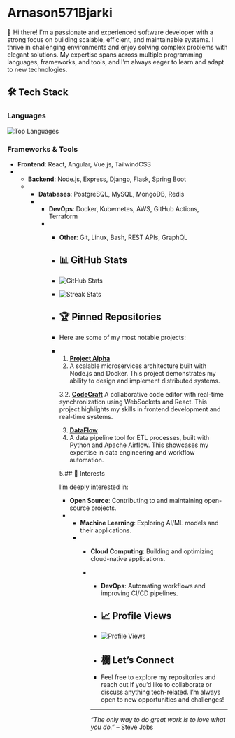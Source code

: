 # Arnason571Bjarki

👋 Hi there! I'm a passionate and experienced software developer with a strong focus on building scalable, efficient, and maintainable systems. I thrive in challenging environments and enjoy solving complex problems with elegant solutions. My expertise spans across multiple programming languages, frameworks, and tools, and I’m always eager to learn and adapt to new technologies.

## 🛠️ Tech Stack

### Languages
![Top Languages](https://github-readme-stats.vercel.app/api/top-langs/?username=Arnason571Bjarki&layout=compact&theme=dark)

### Frameworks & Tools
- **Frontend**: React, Angular, Vue.js, TailwindCSS
- - **Backend**: Node.js, Express, Django, Flask, Spring Boot
  - - **Databases**: PostgreSQL, MySQL, MongoDB, Redis
    - - **DevOps**: Docker, Kubernetes, AWS, GitHub Actions, Terraform
      - - **Other**: Git, Linux, Bash, REST APIs, GraphQL
       
        - ## 📊 GitHub Stats
       
        - ![GitHub Stats](https://github-readme-stats.vercel.app/api?username=Arnason571Bjarki&show_icons=true&theme=dark)
        - ![Streak Stats](https://github-readme-streak-stats.herokuapp.com/?user=Arnason571Bjarki&theme=dark)
       
        - ## 🏆 Pinned Repositories
       
        - Here are some of my most notable projects:
       
        - 1. **[Project Alpha](https://github.com/Arnason571Bjarki/ProjectAlpha)**
          2.    A scalable microservices architecture built with Node.js and Docker. This project demonstrates my ability to design and implement distributed systems.
         
          3.2. **[CodeCraft](https://github.com/Arnason571Bjarki/CodeCraft)**
             A collaborative code editor with real-time synchronization using WebSockets and React. This project highlights my skills in frontend development and real-time systems.

          3. **[DataFlow](https://github.com/Arnason571Bjarki/DataFlow)**
          4.    A data pipeline tool for ETL processes, built with Python and Apache Airflow. This showcases my expertise in data engineering and workflow automation.
         
          5.## 🌱 Interests

          I’m deeply interested in:
          - **Open Source**: Contributing to and maintaining open-source projects.
          - - **Machine Learning**: Exploring AI/ML models and their applications.
            - - **Cloud Computing**: Building and optimizing cloud-native applications.
              - - **DevOps**: Automating workflows and improving CI/CD pipelines.
               
                - ## 📈 Profile Views
               
                - ![Profile Views](https://komarev.com/ghpvc/?username=Arnason571Bjarki&color=blue&style=flat-square)
               
                - ## 欄 Let’s Connect
               
                - Feel free to explore my repositories and reach out if you’d like to collaborate or discuss anything tech-related. I’m always open to new opportunities and challenges!
               
                - ---

                *“The only way to do great work is to love what you do.”* – Steve Jobs
